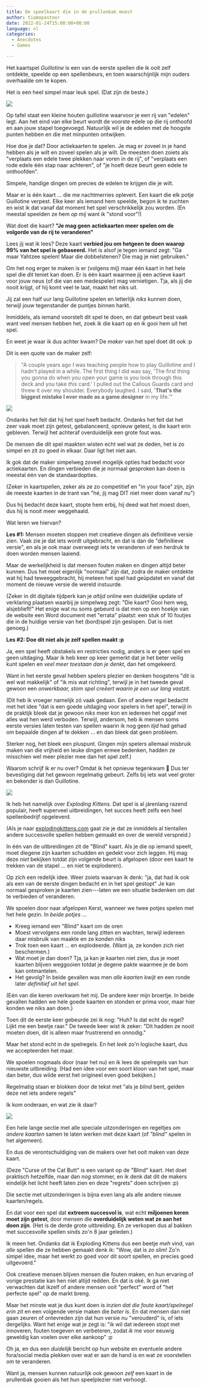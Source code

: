```yaml
---
title: De speelkaart die in de prullenbak moest
author: tiamopastoor
date: 2022-01-24T15:00:00+00:00
language: nl
categories:
  - Anecdotes
  - Games

---
```

Het kaartspel _Guillotine_ is een van de eerste spellen die ik ooit zelf ontdekte, speelde op een spellenbeurs, en toen waarschijnlijk mijn ouders overhaalde om te kopen. 

Het is een heel simpel maar leuk spel. (Dat zijn de beste.) 

![](/uploads/2022/01/guillotine-overview-please-work.webp)

Op tafel staat een kleine houten guillotine waarvoor je een rij van "edelen" legt. Aan het eind van elke beurt wordt de voorste edele op die rij onthoofd en aan jouw stapel toegevoegd. Natuurlijk wil je de edelen met de hoogste punten hebben en die met minpunten ontwijken.

Hoe doe je dat? Door actiekaarten te spelen. Je mag er zoveel in je hand hebben als je wilt en zoveel spelen als je wilt. De meesten doen zoiets als "verplaats een edele twee plekken naar voren in de rij", of "verplaats een rode edele één stap naar achteren", of "je hoeft deze beurt geen edele te onthoofden". 

Simpele, handige dingen om precies de edelen te krijgen die je wilt.

Maar er is één kaart ... die me nachtmerries oplevert. Een kaart die elk potje Guillotine verpest. Elke keer als iemand hem speelde, begon ik te zuchten en wist ik dat vanaf dat moment het spel verschrikkelijk zou worden. (En meestal speelden ze hem _op mij_ want ik "stond voor"!)

Wat doet die kaart? **"Je mag geen actiekaarten meer spelen om de volgorde van de rij te veranderen"**

Lees jij wat ik lees? Deze kaart **verbied jou om hetgeen te doen waarop 99% van het spel is gebaseerd.** Het is alsof je tegen iemand zegt: "Ga maar Yahtzee spelen! Maar die dobbelstenen? Die mag je niet gebruiken."

Om het nog erger te maken is er (volgens mij) maar één kaart in het hele spel die dit teniet kan doen. Er is één kaart waarmee jij een actieve kaart voor jouw neus (of die van een medespeler) mag vernietigen. Tja, als jij die nooit krijgt, of hij komt veel te laat, maakt het niks uit.

Jij zal een half uur lang Guillotine spelen en letterlijk _niks_ kunnen doen, terwijl jouw tegenstander de puntjes binnen harkt.

Inmiddels, als iemand voorstelt dit spel te doen, en dat gebeurt best vaak want veel mensen hebben het, zoek ik die kaart op en ik gooi hem uit het spel.

En weet je waar ik dus achter kwam? De _maker_ van het spel doet dit ook :p 

Dit is een quote van de maker zelf:

> "A couple years ago I was teaching people how to play Guillotine and I hadn't played in a while. The first thing I did was say, 'The first thing you gonna do when you open your game is you look through this deck and you take _this_ card.' I pulled out the Callous Guards card and threw it over my shoulder. Everybody laughed. I said, '**That's the biggest mistake I ever made as a game designer** in my life.'"

![](/uploads/2022/01/callous-guards.jpeg)

Ondanks het feit dat hij het spel heeft bedacht. Ondanks het feit dat het zeer vaak moet zijn getest, gebalanceerd, opnieuw getest, is die kaart erin gebleven. Terwijl het achteraf overduidelijk een grote fout was.

De mensen die dit spel maakten wisten echt wel wat ze deden, het is zo simpel en zit zo goed in elkaar. Daar ligt het niet aan. 

Ik gok dat de maker simpelweg zoveel mogelijk opties had bedacht voor actiekaarten. En dingen verbieden die je normaal gesproken kan doen is meestal één van de standaardopties. 

(Zeker in kaartspellen, zeker als ze zo competitief en "in your face" zijn, zijn de meeste kaarten in de trant van "hé, jij mag DIT niet meer doen vanaf nu") 

Dus hij bedacht deze kaart, stopte hem erbij, hij deed wat het moest doen, dus hij is nooit meer weggehaald.

Wat leren we hiervan?

**Les #1:** Mensen moeten stoppen met creatieve dingen als definitieve versie zien. Vaak zie je dat iets wordt uitgebracht, en dat is dan de "definitieve versie", en als je ook maar overweegt iets te veranderen of een herdruk te doen worden mensen laaiend. 

Maar de werkelijkheid is dat mensen fouten maken en dingen altijd beter kunnen. Dus het moet eigenlijk "normaal" zijn dat, zodra de maker ontdekte wat hij had teweeggebracht, hij meteen het spel had geüpdatet en vanaf dat moment de nieuwe versie de wereld instuurde.

(Zeker in dit digitale tijdperk kan je _altijd_ online een duidelijke update of verklaring plaatsen waarbij je simpelweg zegt: "Die kaart? Gooi hem weg, alsjeblieft!" Het enige wat nu soms gebeurd is dat men op een hoekje van de website een Word document met "errata" plaatst: een stuk of 10 foutjes die in de huidige versie van het (bord)spel zijn geslopen. Dat is niet genoeg.)

**Les #2: Doe dit niet als je zelf spellen maakt :p** 

Ja, een spel heeft obstakels en restricties nodig, anders is er geen spel en geen uitdaging. Maar ik heb keer op keer gemerkt dat je het beter veilig kunt spelen en _veel meer toestaan dan je denkt_, dan het omgekeerd. 

Want in het eerste geval hebben spelers plezier en denken hoogstens "dit is wel wat makkelijk" of "ik mis wat richting", terwijl je in het tweede geval gewoon een _onwerkbaar, stom spel creëert waarin je een uur lang vastzit._ 

(Dit heb ik vroeger namelijk zó vaak gedaan. Een of andere regel bedacht met het idee "dat is een goede uitdaging voor spelers in het spel", terwijl in de praktijk bleek dat je gewoon _niks_ meer kon en iedereen het opgaf met alles wat hen werd verboden. Terwijl, andersom, heb ik mensen soms eerste versies laten testen van spellen waarin ik nog geen _tijd_ had gehad om bepaalde dingen af te dekken ... en dan bleek dat geen probleem. 

Sterker nog, het bleek een pluspunt. Gingen mijn spelers allemaal misbruik maken van die vrijheid en leuke dingen ermee bedenken, hadden ze misschien wel meer plezier mee dan het spel zelf.)

Waarom schrijf ik er nu over? Omdat ik het opnieuw tegenkwam 🙂 Dus ter bevestiging dat het gewoon regelmatig gebeurt. Zelfs bij iets wat veel groter en bekender is dan Guillotine.

![](/uploads/2022/01/exploding-kittens.jpg)

Ik heb het namelijk over _Exploding Kittens_. Dat spel is al járenlang razend populair, heeft superveel uitbreidingen, het succes heeft zelfs een heel spellenbedrijf opgeleverd. 

(Als je naar [explodingkittens.com][1] gaat zie je dat ze inmiddels al tientallen andere succesvolle spellen hebben gemaakt en over de wereld verspreid.)

In één van de uitbreidingen zit de "Blind" kaart. Als je die op iemand speelt, moet diegene zijn kaarten schudden en gedekt voor zich leggen. Hij mag deze _niet_ bekijken totdat zijn volgende beurt is afgelopen (door een kaart te trekken van de stapel ... en niet te exploderen).

Op zich een redelijk idee. Weer zoiets waarvan ik denk: "ja, dat had ik ook als een van de eerste dingen bedacht en in het spel gestopt" Je kan normaal gesproken je kaarten zien---laten we een situatie bedenken om dat te verbieden of veranderen. 

We spoelen door naar afgelopen Kerst, wanneer we twee potjes spelen met het hele gezin. In _beide potjes_ ...

  * Kreeg iemand een "Blind" kaart om de oren
  * Moest vervolgens een ronde lang zitten en wachten, terwijl iedereen daar misbruik van maakte en ze konden niks
  * Trok toen een kaart ... en explodeerde. (Want ja, ze konden zich niet beschermen.)
  * Wat moet je dan doen? Tja, ja kan je kaarten niet zien, dus je moet kaarten blijven weggooien totdat je degene pakte waarmee je de bom kan ontmantelen.
  * Het gevolg? In beide gevallen was men _alle kaarten kwijt_ en een ronde later _definitief uit het spel._

(Eén van die keren overkwam het mij. De andere keer mijn broertje. In beide gevallen hadden we hele goede kaarten en stonden er prima voor, maar hier konden we niks aan doen.)

Toen dit de eerste keer gebeurde zei ik nog: "Huh? Is dat echt de regel? Lijkt me een beetje raar." De tweede keer wist ik zeker: "Dit hadden ze nooit moeten doen, dit is alleen maar frustrerend en onnodig."

Maar het stond echt in de spelregels. En het _leek_ zo'n logische kaart, dus we accepteerden het maar.

We spoelen nogmaals door (naar het nu) en ik lees de spelregels van hun nieuwste uitbreiding. (Had een idee voor een soort kloon van het spel, maar dan beter, dus wilde eerst het origineel even goed bekijken.)

Regelmatig staan er blokken door de tekst met "als je _blind_ bent, gelden deze net iets andere regels"

Ik kom onderaan, en wat zie ik daar? 

![](/uploads/2022/01/bk-sk.png)

Een hele lange sectie met alle speciale uitzonderingen en regeltjes om _andere kaarten_ samen te laten werken met deze kaart (of _"blind"_ spelen in het algemeen). 

En dus de verontschuldiging van de makers over het ooit maken van deze kaart. 

(Deze "Curse of the Cat Butt" is een variant op de "Blind" kaart. Het doet praktisch hetzelfde, maar dan _nog_ stommer, en ik denk dat dit de makers eindelijk het licht heeft laten zien en deze "regrets" doen schrijven :p)

Die sectie met uitzonderingen is bijna even lang als alle andere nieuwe kaarten/regels.

En dat voor een spel dat **extreem succesvol is**, wat echt **miljoenen keren moet zijn getest**, door mensen die **overduidelijk weten wat ze aan het doen zijn**. (Het is de derde grote uitbreiding. En ze verkopen dus al bakken met succesvolle spellen sinds zo'n 8 jaar geleden.) 

Ik meen het. Ondanks dat ik Exploding Kittens dus een beetje _meh_ vind, van _alle_ spellen die ze hebben gemaakt denk ik: "Wow, dat is _zo slim_! Zo'n simpel idee, maar het werkt zo goed voor dit soort spellen, en precies goed uitgevoerd."

Ook creatieve mensen blijven mensen die fouten maken, en hun ervaring of vorige prestatie kan hen niet altijd redden. En dat is oké. Ik ga niet verwachten dat ikzelf of andere mensen ooit "perfect" word of "het perfecte spel" op de markt breng. 

Maar het minste wat je dus kunt doen is _inzien dat die foute kaart/spelregel erin zit_ en een volgende versie maken die _beter is_. En dat mensen dan niet gaan zeuren of ontevreden zijn dat hun versie nu "verouderd" is, of iets dergelijks. Want het enige wat je zegt is: "ik wil dat iedereen stopt met innoveren, fouten toegeven en verbeteren, zodat _ik_ me voor eeuwig geweldig kan voelen over elke aankoop" :p

Oh ja, en dus een _duidelijk_ bericht op hun website en eventuele andere fora/social media plekken over wat er aan de hand is en wat ze voorstellen om te veranderen. 

Want ja, mensen kunnen natuurlijk ook gewoon _zelf_ een kaart in de prullenbak gooien als het hun speelplezier niet verhoogt.

 [1]: https://explodingkittens.com